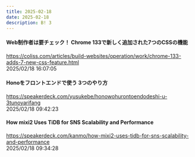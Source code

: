```yaml
---
title: 2025-02-18
date: 2025-02-18
description: B! 3
---
```


#### Web制作者は要チェック！ Chrome 133で新しく追加された7つのCSSの機能
https://coliss.com/articles/build-websites/operation/work/chrome-133-adds-7-new-css-feature.html<br>
2025/02/18 16:07:05<br>


#### Honoをフロントエンドで使う 3つのやり方
https://speakerdeck.com/yusukebe/honowohurontoendodeshi-u-3tunoyarifang<br>
2025/02/18 09:42:23<br>


#### How mixi2 Uses TiDB for SNS Scalability and Performance
https://speakerdeck.com/kanmo/how-mixi2-uses-tidb-for-sns-scalability-and-performance<br>
2025/02/18 09:34:28<br>


